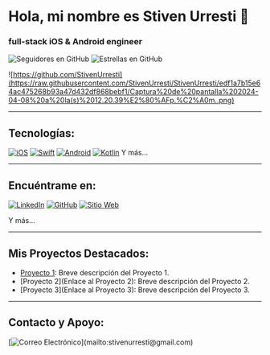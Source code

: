 # Hola, mi nombre es Stiven Urresti 👋
### full-stack iOS & Android engineer

![Seguidores en GitHub](https://img.shields.io/github/followers/tu_usuario_de_github?style=social)
![Estrellas en GitHub](https://img.shields.io/github/stars/tu_usuario_de_github?style=social)

![https://github.com/StivenUrresti](https://raw.githubusercontent.com/StivenUrresti/StivenUrresti/edf1a7b15e64ac475268b93a47d432df868bebf1/Captura%20de%20pantalla%202024-04-08%20a%20la(s)%2012.20.39%E2%80%AFp.%C2%A0m..png)

---

## Tecnologías:

[![iOS](https://img.shields.io/badge/iOS-999999?style=for-the-badge&logo=apple&logoColor=white&labelColor=101010)]()
[![Swift](https://img.shields.io/badge/Swift-FA7343?style=for-the-badge&logo=swift&logoColor=white&labelColor=101010)]()
[![Android](https://img.shields.io/badge/Android-3DDC84?style=for-the-badge&logo=android&logoColor=white&labelColor=101010)]()
[![Kotlin](https://img.shields.io/badge/Kotlin-0095D5?style=for-the-badge&logo=kotlin&logoColor=white&labelColor=101010)]()
Y más...

---

## Encuéntrame en:

[![LinkedIn](https://img.shields.io/badge/LinkedIn-Stiven_Urresti-0077B5?style=for-the-badge&logo=linkedin&logoColor=white&labelColor=101010)](https://www.linkedin.com/in/stiven-urresti-63a982250/)
[![GitHub](https://img.shields.io/badge/GitHub-StivenUrresti-181717?style=for-the-badge&logo=github&logoColor=white&labelColor=101010)](https://github.com/StivenUrresti)
[![Sitio Web](https://img.shields.io/badge/Sitio_Web-Porfolio_Stiven_Urresti-9cf?style=for-the-badge&labelColor=101010)](https://porfolio-devstiven.netlify.app/)

Y más...

---

## Mis Proyectos Destacados:

- [Proyecto 1](https://www.bosquecreativo.com): Breve descripción del Proyecto 1.
- [Proyecto 2](Enlace al Proyecto 2): Breve descripción del Proyecto 2.
- [Proyecto 3](Enlace al Proyecto 3): Breve descripción del Proyecto 3.

---

## Contacto y Apoyo:

[![Correo Electrónico](https://img.shields.io/badge/stivenurresti@gmail.com-correo_personal_(respuesta_lenta)-D14836?style=for-the-badge&logo=gmail&logoColor=white&labelColor=101010)](mailto:stivenurresti@gmail.com)

